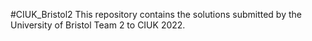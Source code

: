 #CIUK_Bristol2
This repository contains the solutions submitted by the University of Bristol Team 2 to CIUK 2022.
